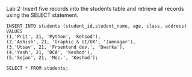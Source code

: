 Lab 2: Insert five records into the students table and retrieve all records using the SELECT statement.

```
INSERT INTO students (student_id,student_name, age, class, address) 
VALUES 
(1,'Prit', 21, 'Python', 'Kehsod'),
(2,'Ashish', 21, 'Graphic & UI/UX', 'Jamnagar'),
(3,'Utsav', 21, 'Froentend dev.', 'Dwarka'),
(4,'Yash', 21, 'BCA', 'Keshod'),
(5,'Sejan', 21, 'Mec.', 'Keshod');

```

```
SELECT * FROM students;
```